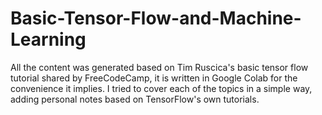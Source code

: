 # Basic-Tensor-Flow-and-Machine-Learning
All the content was generated based on Tim Ruscica's basic tensor flow tutorial shared by FreeCodeCamp, it is written in Google Colab for the convenience it implies.
I tried to cover each of the topics in a simple way, adding personal notes based on TensorFlow's own tutorials.
